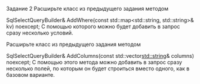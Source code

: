 Задание 2
Расширьте класс из предыдущего задания методом

SqlSelectQueryBuilder& AddWhere(const std::map<std::string, std::string>& kv) noexcept;
С помощью которого можно будет добавить в запрос сразу несколько условий.

Расширьте класс из предыдущего задания методом

SqlSelectQueryBuilder& AddColumns(const std::vector<std::string>& columns) noexcept;
С помощью этого метода можно добавить в запрос сразу несколько полей, по которым он будет строиться вместо одного, как в базовом варианте.